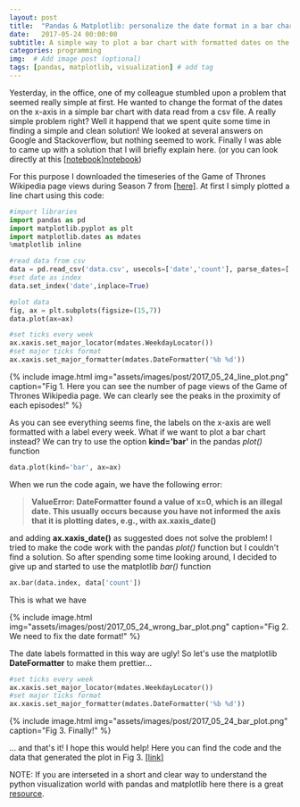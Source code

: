 ```yaml
---
layout: post
title:  "Pandas & Matplotlib: personalize the date format in a bar chart"
date:   2017-05-24 00:00:00
subtitle: A simple way to plot a bar chart with formatted dates on the x-axis with Pandas and Matplotlib
categories: programming
img:  # Add image post (optional)
tags: [pandas, matplotlib, visualization] # add tag
---
```


Yesterday, in the office, one of my colleague stumbled upon a problem that seemed really simple at first. He wanted to change the format of the dates on the x-axis in a simple bar chart with data read from a csv file. A really simple problem right? Well it happend that we spent quite some time in finding a simple and clean solution! We looked at several answers on Google and Stackoverflow, but nothing seemed to work. Finally I was able to came up with a solution that I will briefly explain here. (or you can look directly at this [[notebook]][notebook])

For this purpose I downloaded the timeseries of the Game of Thrones Wikipedia page views during Season 7 from [[here]][wiki_tool].
At first I simply plotted a line chart using this code:



```python
#import libraries
import pandas as pd
import matplotlib.pyplot as plt
import matplotlib.dates as mdates
%matplotlib inline

#read data from csv
data = pd.read_csv('data.csv', usecols=['date','count'], parse_dates=['date'])
#set date as index
data.set_index('date',inplace=True)

#plot data
fig, ax = plt.subplots(figsize=(15,7))
data.plot(ax=ax)

#set ticks every week
ax.xaxis.set_major_locator(mdates.WeekdayLocator())
#set major ticks format
ax.xaxis.set_major_formatter(mdates.DateFormatter('%b %d'))
```


{% include image.html
   img="assets/images/post/2017_05_24_line_plot.png"
   caption="Fig 1. Here you can see the number of page views of the Game of Thrones Wikipedia page. We can clearly see the peaks in the proximity of each episodes!"
%}

As you can see everything seems fine, the labels on the x-axis are well formatted with a label every week. What if we want to plot a bar chart instead? We can try to use the option **kind='bar'** in the pandas *plot()* function

```python
data.plot(kind='bar', ax=ax)
```

When we run the code again, we have the following error:

>**ValueError: DateFormatter found a value of x=0, which is an illegal date.  This usually occurs because you have not informed the axis that it is plotting dates, e.g., with ax.xaxis_date()**

and adding **ax.xaxis_date()** as suggested does not solve the problem! I tried to make the code work with the pandas *plot()* function but I couldn't find a solution. So after spending some time looking around, I decided to give up and started to use the matplotlib *bar()* function

```python
ax.bar(data.index, data['count'])
```
This is what we have

{% include image.html
   img="assets/images/post/2017_05_24_wrong_bar_plot.png"
   caption="Fig 2. We need to fix the date format!"
%}


The date labels formatted in this way are ugly! So let's use the matplotlib **DateFormatter** to make them prettier...

```python
#set ticks every week
ax.xaxis.set_major_locator(mdates.WeekdayLocator())
#set major ticks format
ax.xaxis.set_major_formatter(mdates.DateFormatter('%b %d'))
```

{% include image.html
   img="assets/images/post/2017_05_24_bar_plot.png"
   caption="Fig 3. Finally!"
%}

... and that's it! I hope this would help! Here you can find the code and the data that generated the plot in Fig 3. [[link]][notebook]

NOTE: If you are interseted in a short and clear way to understand the python visualization world with pandas and matplotlib here there is a great [resource][matplotlib].


[notebook]: https://github.com/scentellegher/code_snippets/blob/master/bar_chart_formatted_dates/Bar_chart_with_formatted_dates.ipynb
[wiki_tool]: https://tools.wmflabs.org/pageviews/?project=en.wikipedia.org&platform=all-access&agent=user&range=latest-20&pages=Cat|Dog
[matplotlib]: http://pbpython.com/effective-matplotlib.html
